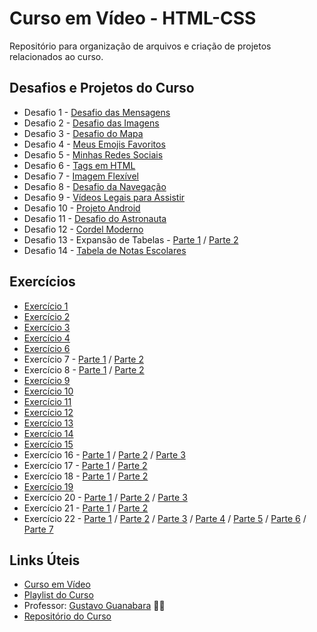 # Curso em Vídeo - HTML-CSS

Repositório para organização de arquivos e criação de projetos relacionados ao curso.

## Desafios e Projetos do Curso

* Desafio 1 - [Desafio das Mensagens](https://kaiqueteixeira.github.io/Aprendendo-HTML-CSS/M%C3%B3dulo%201/Desafios/d001/index.html)
* Desafio 2 - [Desafio das Imagens](https://kaiqueteixeira.github.io/Aprendendo-HTML-CSS/M%C3%B3dulo%201/Desafios/d002/index.html)
* Desafio 3 - [Desafio do Mapa](https://kaiqueteixeira.github.io/Aprendendo-HTML-CSS/M%C3%B3dulo%201/Desafios/d003/index.html)
* Desafio 4 - [Meus Emojis Favoritos](https://kaiqueteixeira.github.io/Aprendendo-HTML-CSS/M%C3%B3dulo%201/Desafios/d004/index.html)
* Desafio 5 - [Minhas Redes Sociais](https://kaiqueteixeira.github.io/Aprendendo-HTML-CSS/M%C3%B3dulo%201/Desafios/d005/index.html)
* Desafio 6 - [Tags em HTML](https://kaiqueteixeira.github.io/Aprendendo-HTML-CSS/M%C3%B3dulo%201/Desafios/d006/index.html)
* Desafio 7 - [Imagem Flexível](https://kaiqueteixeira.github.io/Aprendendo-HTML-CSS/M%C3%B3dulo%201/Desafios/d007/index.html)
* Desafio 8 - [Desafio da Navegação](https://kaiqueteixeira.github.io/Aprendendo-HTML-CSS/M%C3%B3dulo%201/Desafios/d008/index.html)
* Desafio 9 - [Vídeos Legais para Assistir](https://kaiqueteixeira.github.io/Aprendendo-HTML-CSS/M%C3%B3dulo%201/Desafios/d009/index.html)
* Desafio 10 - [Projeto Android](https://kaiqueteixeira.github.io/Aprendendo-HTML-CSS/M%C3%B3dulo%202/Desafios/d010/)
* Desafio 11 - [Desafio do Astronauta](https://kaiqueteixeira.github.io/Aprendendo-HTML-CSS/M%C3%B3dulo%203/Desafios/d011/)
* Desafio 12 - [Cordel Moderno](https://kaiqueteixeira.github.io/Aprendendo-HTML-CSS/M%C3%B3dulo%203/Desafios/d012/)
* Desafio 13 - Expansão de Tabelas - [Parte 1]() / [Parte 2]()
* Desafio 14 - [Tabela de Notas Escolares]()

## Exercícios

* [Exercício 1](https://kaiqueteixeira.github.io/Aprendendo-HTML-CSS/M%C3%B3dulo%201/Exerc%C3%ADcios/ex001/)
* [Exercício 2](https://kaiqueteixeira.github.io/Aprendendo-HTML-CSS/M%C3%B3dulo%201/Exerc%C3%ADcios/ex002/)
* [Exercício 3](https://kaiqueteixeira.github.io/Aprendendo-HTML-CSS/M%C3%B3dulo%201/Exerc%C3%ADcios/ex003/)
* [Exercício 4](https://kaiqueteixeira.github.io/Aprendendo-HTML-CSS/M%C3%B3dulo%201/Exerc%C3%ADcios/ex004/)
* [Exercício 6](https://kaiqueteixeira.github.io/Aprendendo-HTML-CSS/M%C3%B3dulo%201/Exerc%C3%ADcios/ex006/)
* Exercício 7 - [Parte 1](https://kaiqueteixeira.github.io/Aprendendo-HTML-CSS/M%C3%B3dulo%201/Exerc%C3%ADcios/ex007/HTML4.html) / [Parte 2](https://kaiqueteixeira.github.io/Aprendendo-HTML-CSS/M%C3%B3dulo%201/Exerc%C3%ADcios/ex007/HTML5.html)
* Exercício 8 - [Parte 1](https://kaiqueteixeira.github.io/Aprendendo-HTML-CSS/M%C3%B3dulo%201/Exerc%C3%ADcios/ex008a/index.html) / [Parte 2](https://kaiqueteixeira.github.io/Aprendendo-HTML-CSS/M%C3%B3dulo%201/Exerc%C3%ADcios/ex008b/index.html)
* [Exercício 9](https://kaiqueteixeira.github.io/Aprendendo-HTML-CSS/M%C3%B3dulo%201/Exerc%C3%ADcios/ex009/index.html)
* [Exercício 10](https://kaiqueteixeira.github.io/Aprendendo-HTML-CSS/M%C3%B3dulo%201/Exerc%C3%ADcios/ex010/index.html)
* [Exercício 11](https://kaiqueteixeira.github.io/Aprendendo-HTML-CSS/M%C3%B3dulo%201/Exerc%C3%ADcios/ex011/index.html)
* [Exercício 12](https://kaiqueteixeira.github.io/Aprendendo-HTML-CSS/M%C3%B3dulo%201/Exerc%C3%ADcios/ex012/index.html)
* [Exercício 13](https://kaiqueteixeira.github.io/Aprendendo-HTML-CSS/M%C3%B3dulo%201/Exerc%C3%ADcios/ex013/index.html)
* [Exercício 14](https://kaiqueteixeira.github.io/Aprendendo-HTML-CSS/M%C3%B3dulo%201/Exerc%C3%ADcios/ex014/index.html)
* [Exercício 15](https://kaiqueteixeira.github.io/Aprendendo-HTML-CSS/M%C3%B3dulo%201/Exerc%C3%ADcios/ex015/index.html)
* Exercício 16 - [Parte 1](https://kaiqueteixeira.github.io/Aprendendo-HTML-CSS/M%C3%B3dulo%202/Exerc%C3%ADcios/ex016/cor01.html) / [Parte 2](https://kaiqueteixeira.github.io/Aprendendo-HTML-CSS/M%C3%B3dulo%202/Exerc%C3%ADcios/ex016/cor02.html) / [Parte 3](https://kaiqueteixeira.github.io/Aprendendo-HTML-CSS/M%C3%B3dulo%202/Exerc%C3%ADcios/ex016/cor03.html)
* Exercício 17 - [Parte 1](https://kaiqueteixeira.github.io/Aprendendo-HTML-CSS/M%C3%B3dulo%202/Exerc%C3%ADcios/ex017/fontes01.html) / [Parte 2](https://kaiqueteixeira.github.io/Aprendendo-HTML-CSS/M%C3%B3dulo%202/Exerc%C3%ADcios/ex017/fontes02.html)
* Exercício 18 - [Parte 1](https://kaiqueteixeira.github.io/Aprendendo-HTML-CSS/M%C3%B3dulo%202/Exerc%C3%ADcios/ex018/fonte01.html) / [Parte 2](https://kaiqueteixeira.github.io/Aprendendo-HTML-CSS/M%C3%B3dulo%202/Exerc%C3%ADcios/ex018/fonte02.html)
* [Exercício 19](https://kaiqueteixeira.github.io/Aprendendo-HTML-CSS/M%C3%B3dulo%202/Exerc%C3%ADcios/ex019/seletor01.html)
* Exercício 20 - [Parte 1](https://kaiqueteixeira.github.io/Aprendendo-HTML-CSS/M%C3%B3dulo%202/Exerc%C3%ADcios/ex020/hover.html) / [Parte 2](https://kaiqueteixeira.github.io/Aprendendo-HTML-CSS/M%C3%B3dulo%202/Exerc%C3%ADcios/ex020/links.html) / [Parte 3](https://kaiqueteixeira.github.io/Aprendendo-HTML-CSS/M%C3%B3dulo%202/Exerc%C3%ADcios/ex020/pseudo-classe.html)
* Exercício 21 - [Parte 1](https://kaiqueteixeira.github.io/Aprendendo-HTML-CSS/M%C3%B3dulo%202/Exerc%C3%ADcios/ex021/caixa01.html) / [Parte 2](https://kaiqueteixeira.github.io/Aprendendo-HTML-CSS/M%C3%B3dulo%202/Exerc%C3%ADcios/ex021/caixa02.html)
* Exercício 22 - [Parte 1](https://kaiqueteixeira.github.io/Aprendendo-HTML-CSS/M%C3%B3dulo%203/Exerc%C3%ADcios/ex022/fundo001.html) / [Parte 2](https://kaiqueteixeira.github.io/Aprendendo-HTML-CSS/M%C3%B3dulo%203/Exerc%C3%ADcios/ex022/fundo002.html) / [Parte 3](https://kaiqueteixeira.github.io/Aprendendo-HTML-CSS/M%C3%B3dulo%203/Exerc%C3%ADcios/ex022/fundo003.html) / [Parte 4](https://kaiqueteixeira.github.io/Aprendendo-HTML-CSS/M%C3%B3dulo%203/Exerc%C3%ADcios/ex022/fundo004.html) / [Parte 5](https://kaiqueteixeira.github.io/Aprendendo-HTML-CSS/M%C3%B3dulo%203/Exerc%C3%ADcios/ex022/fundo005.html) / [Parte 6](https://kaiqueteixeira.github.io/Aprendendo-HTML-CSS/M%C3%B3dulo%203/Exerc%C3%ADcios/ex022/fundo006.html) / [Parte 7](https://kaiqueteixeira.github.io/Aprendendo-HTML-CSS/M%C3%B3dulo%203/Exerc%C3%ADcios/ex022/fundo007.html)


## Links Úteis

* [Curso em Vídeo](https://www.cursoemvideo.com/)
* [Playlist do Curso](https://www.youtube.com/playlist?list=PLHz_AreHm4dkZ9-atkcmcBaMZdmLHft8n)
* Professor: [Gustavo Guanabara](https://github.com/gustavoguanabara) 🖖🏻
* [Repositório do Curso](https://github.com/gustavoguanabara/html-css)
